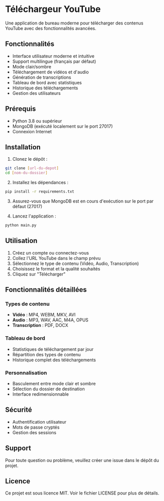# Téléchargeur YouTube

Une application de bureau moderne pour télécharger des contenus YouTube avec des fonctionnalités avancées.

## Fonctionnalités

- Interface utilisateur moderne et intuitive
- Support multilingue (français par défaut)
- Mode clair/sombre
- Téléchargement de vidéos et d'audio
- Génération de transcriptions
- Tableau de bord avec statistiques
- Historique des téléchargements
- Gestion des utilisateurs

## Prérequis

- Python 3.8 ou supérieur
- MongoDB (exécuté localement sur le port 27017)
- Connexion Internet

## Installation

1. Clonez le dépôt :
```bash
git clone [url-du-depot]
cd [nom-du-dossier]
```

2. Installez les dépendances :
```bash
pip install -r requirements.txt
```

3. Assurez-vous que MongoDB est en cours d'exécution sur le port par défaut (27017)

4. Lancez l'application :
```bash
python main.py
```

## Utilisation

1. Créez un compte ou connectez-vous
2. Collez l'URL YouTube dans le champ prévu
3. Sélectionnez le type de contenu (Vidéo, Audio, Transcription)
4. Choisissez le format et la qualité souhaités
5. Cliquez sur "Télécharger"

## Fonctionnalités détaillées

### Types de contenu
- **Vidéo** : MP4, WEBM, MKV, AVI
- **Audio** : MP3, WAV, AAC, M4A, OPUS
- **Transcription** : PDF, DOCX

### Tableau de bord
- Statistiques de téléchargement par jour
- Répartition des types de contenu
- Historique complet des téléchargements

### Personnalisation
- Basculement entre mode clair et sombre
- Sélection du dossier de destination
- Interface redimensionnable

## Sécurité

- Authentification utilisateur
- Mots de passe cryptés
- Gestion des sessions

## Support

Pour toute question ou problème, veuillez créer une issue dans le dépôt du projet.

## Licence

Ce projet est sous licence MIT. Voir le fichier LICENSE pour plus de détails.